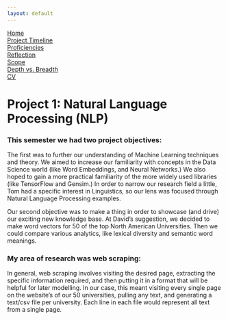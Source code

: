 ```yaml
---
layout: default
---
```

[Home](https://stephgarland.github.io/NLP-Portfolio)<br>
[Project Timeline](https://stephgarland.github.io/NLP-Portfolio/timeline)<br>
[Proficiencies](https://stephgarland.github.io/NLP-Portfolio/proficiencies)<br>
[Reflection](https://stephgarland.github.io/NLP-Portfolio/reflection)<br>
[Scope](https://stephgarland.github.io/NLP-Portfolio/scope)<br>
[Depth vs. Breadth](https://stephgarland.github.io/NLP-Portfolio/depthVsBreadth)<br>
[CV](https://stephgarland.github.io/NLP-Portfolio/CV.pdf)

# [](#header-1)Project 1: Natural Language Processing (NLP)
### [](#header-3)This semester we had two project objectives:

The first was to further our understanding of Machine Learning techniques and theory. We aimed to increase our familiarity with concepts in the Data Science world (like Word Embeddings, and Neural Networks.) We also hoped to gain a more practical familiarity of the more widely used libraries (like TensorFlow and Gensim.)
In order to narrow our research field a little, Tom had a specific interest in Linguistics, so our lens was focused through Natural Language Processing examples. 

Our second objective was to make a thing in order to showcase (and drive) our exciting new knowledge base. At David’s suggestion, we decided to make word vectors for 50 of the top North American Universities. Then we could compare various analytics, like lexical diversity and semantic word meanings. 

### [](#header-3)My area of research was web scraping:

In general, web scraping involves visiting the desired page, extracting the specific information required, and then putting it in a format that will be helpful for later modelling. 
In our case, this meant visiting every single page on the website’s of our 50 universities, pulling any text, and generating a text/csv file per university. Each line in each file would represent all text from a single page. 
